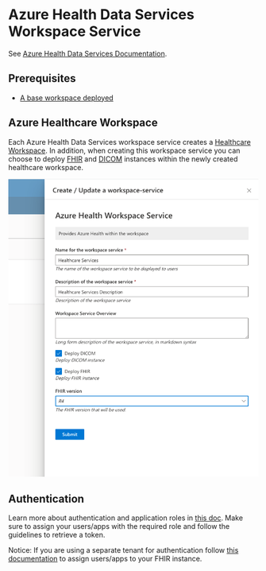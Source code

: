 # Azure Health Data Services Workspace Service

See [Azure Health Data Services Documentation](https://learn.microsoft.com/en-us/azure/healthcare-apis/healthcare-apis-overview).

## Prerequisites

- [A base workspace deployed](https://microsoft.github.io/AzureTRE/tre-templates/workspaces/base/)

## Azure Healthcare Workspace

Each Azure Health Data Services workspace service creates a [Healthcare Workspace](https://learn.microsoft.com/en-us/azure/healthcare-apis/workspace-overview).
In addition, when creating this workspace service you can choose to deploy [FHIR](https://learn.microsoft.com/en-us/azure/healthcare-apis/fhir/) and [DICOM](https://learn.microsoft.com/en-us/azure/healthcare-apis/dicom/) instances within the newly created healthcare workspace.

![Healthcare Service](images/hs_details.png)

## Authentication

Learn more about authentication and application roles in [this doc](https://learn.microsoft.com/en-us/azure/healthcare-apis/authentication-authorization). Make sure to assign your users/apps with the required role and follow the guidelines to retrieve a token.

Notice: If you are using a separate tenant for authentication follow [this documentation](https://learn.microsoft.com/en-us/azure/healthcare-apis/azure-api-for-fhir/configure-local-rbac) to assign users/apps to your FHIR instance.

